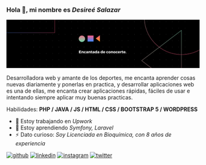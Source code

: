 
 

### Hola 👋, mi nombre es *Desireé Salazar*
![](https://github.com/desalaz/desalaz/blob/main/banner.png)

Desarrolladora web y amante de los deportes, me encanta aprender cosas nuevas diariamente y ponerlas en practica, y desarrollar aplicaciones web es una de ellas, me encanta crear aplicaciones rápidas, fáciles de usar e intentando siempre aplicar muy buenas practicas.


Habilidades: **PHP / JAVA / JS / HTML / CSS / BOOTSTRAP 5 / WORDPRESS**

- 🔭 Estoy trabajando en *Upwork* 
- 🌱 Estoy aprendiendo *Symfony, Laravel* 
- ⚡ Dato curioso: *Soy Licenciada en Bioquímica, con 8 años de experiencia*


[<img src='https://cdn.jsdelivr.net/npm/simple-icons@3.0.1/icons/github.svg' alt='github' height='30'>](https://github.com/desalaz)  [<img src='https://cdn.jsdelivr.net/npm/simple-icons@3.0.1/icons/linkedin.svg' alt='linkedin' height='30'>](https://www.linkedin.com/in/desireé-salazar-169992124/)  [<img src='https://cdn.jsdelivr.net/npm/simple-icons@3.0.1/icons/instagram.svg' alt='instagram' height='30'>](https://www.instagram.com/desi2786/)  [<img src='https://cdn.jsdelivr.net/npm/simple-icons@3.0.1/icons/twitter.svg' alt='twitter' height='30'>](https://twitter.com/desi2786)  





<!--
**desalaz/desalaz** is a ✨ _special_ ✨ repository because its `README.md` (this file) appears on your GitHub profile.

Here are some ideas to get you started:

- 🔭 I’m currently working on ...
- 🌱 I’m currently learning ...
- 👯 I’m looking to collaborate on ...
- 🤔 I’m looking for help with ...
- 💬 Ask me about ...
- 📫 How to reach me: ...
- 😄 Pronouns: ...
- ⚡ Fun fact: ...
-->
